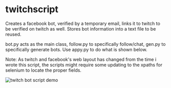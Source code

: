 # twitchscript

Creates a facebook bot, verified by a temporary email, links it to twitch to be verified on twitch as well.
Stores bot information into a text file to be reused.

bot.py acts as the main class, follow.py to specifically follow/chat, gen.py to specifically generate bots.
Use appy.py to do what is shown below.

Note: As twitch and facebook's web layout has changed from the time i wrote this script, the scripts might require some updating to the xpaths for selenium to locate the proper fields.

![twitch bot script demo](demo.gif)

